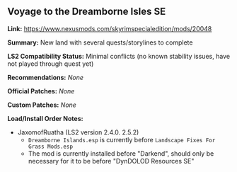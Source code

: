 ## Voyage to the Dreamborne Isles SE

**Link:** https://www.nexusmods.com/skyrimspecialedition/mods/20048

**Summary:** New land with several quests/storylines to complete

**LS2 Compatibility Status:** Minimal conflicts (no known stability issues, have not played through quest yet)

**Recommendations:** 
_None_

**Official Patches:**
_None_

**Custom Patches:**
_None_

**Load/Install Order Notes:**
* JaxomofRuatha (LS2 version 2.4.0. 2.5.2)
  * `Dreamborne Islands.esp` is currently before `Landscape Fixes For Grass Mods.esp`
  * The mod is currently installed before "Darkend", should only be necessary for it to be before "DynDOLOD Resources SE"

